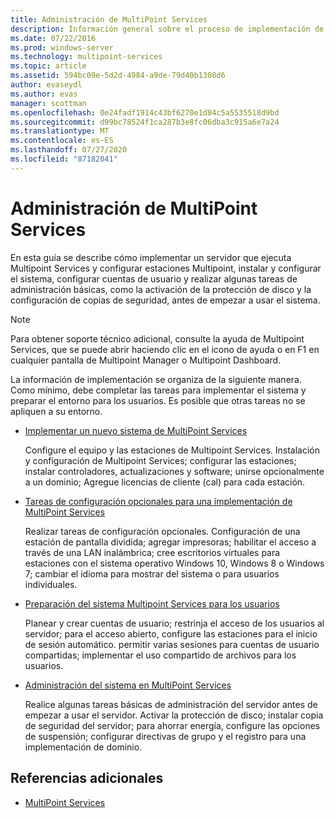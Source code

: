 ```yaml
---
title: Administración de MultiPoint Services
description: Información general sobre el proceso de implementación de Multipoint Services
ms.date: 07/22/2016
ms.prod: windows-server
ms.technology: multipoint-services
ms.topic: article
ms.assetid: 594bc09e-5d2d-4984-a9de-79d40b1308d6
author: evaseydl
ms.author: evas
manager: scottman
ms.openlocfilehash: 0e24fadf1914c43bf6270e1d84c5a5535518d9bd
ms.sourcegitcommit: d99bc78524f1ca287b3e8fc06dba3c915a6e7a24
ms.translationtype: MT
ms.contentlocale: es-ES
ms.lasthandoff: 07/27/2020
ms.locfileid: "87182041"
---
```

# <a name="deploying-multipoint-services"></a>Administración de MultiPoint Services

En esta guía se describe cómo implementar un servidor que ejecuta Multipoint Services y configurar estaciones Multipoint, instalar y configurar el sistema, configurar cuentas de usuario y realizar algunas tareas de administración básicas, como la activación de la protección de disco y la configuración de copias de seguridad, antes de empezar a usar el sistema.

> [!NOTE]
> Para obtener soporte técnico adicional, consulte la ayuda de Multipoint Services, que se puede abrir haciendo clic en el icono de ayuda o en F1 en cualquier pantalla de Multipoint Manager o Multipoint Dashboard.

La información de implementación se organiza de la siguiente manera. Como mínimo, debe completar las tareas para implementar el sistema y preparar el entorno para los usuarios. Es posible que otras tareas no se apliquen a su entorno.
-   [Implementar un nuevo sistema de MultiPoint Services](Deploy-a-new-MultiPoint-services-system.md)

    Configure el equipo y las estaciones de Multipoint Services. Instalación y configuración de Multipoint Services; configurar las estaciones; instalar controladores, actualizaciones y software; unirse opcionalmente a un dominio; Agregue licencias de cliente (cal) para cada estación.

-   [Tareas de configuración opcionales para una implementación de MultiPoint Services](Optional-configuration-tasks-for-a-MultiPoint-services-deployment.md)

    Realizar tareas de configuración opcionales. Configuración de una estación de pantalla dividida; agregar impresoras; habilitar el acceso a través de una LAN inalámbrica; cree escritorios virtuales para estaciones con el sistema operativo Windows 10, Windows 8 o Windows 7; cambiar el idioma para mostrar del sistema o para usuarios individuales.

-   [Preparación del sistema Multipoint Services para los usuarios](Prepare-your-MultiPoint-services-system-for-users.md)

    Planear y crear cuentas de usuario; restrinja el acceso de los usuarios al servidor; para el acceso abierto, configure las estaciones para el inicio de sesión automático. permitir varias sesiones para cuentas de usuario compartidas; implementar el uso compartido de archivos para los usuarios.

-   [Administración del sistema en MultiPoint Services](System-administration-in-MultiPoint-services.md)

    Realice algunas tareas básicas de administración del servidor antes de empezar a usar el servidor. Activar la protección de disco; instalar copia de seguridad del servidor; para ahorrar energía, configure las opciones de suspensión; configurar directivas de grupo y el registro para una implementación de dominio.

## <a name="additional-references"></a>Referencias adicionales

- [MultiPoint Services](MultiPoint-Services.md)
